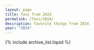 ```yaml
---
layout: page
title: favs from 2024
permalink: /favs/2024/
description: favorite things from 2024
year: "2024"
---
```


{% include archive_list.liquid %}
